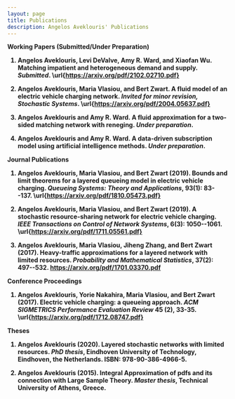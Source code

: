 ```yaml
---
layout: page
title: Publications
description: Angelos Aveklouris' Publications
---
```


<b>Working Papers<b> (Submitted/Under Preparation)

 1) Angelos Aveklouris, Levi DeValve,  Amy R. Ward, and Xiaofan Wu. Matching impatient and heterogeneous demand and supply.
   *Submitted*. \url{https://arxiv.org/pdf/2102.02710.pdf}

 2) Angelos Aveklouris, Maria Vlasiou, and Bert Zwart. A fluid model of an electric vehicle charging network. *Invited for minor revision, Stochastic Systems*. \url{https://arxiv.org/pdf/2004.05637.pdf}


 3) Angelos Aveklouris and Amy R. Ward. A fluid approximation for a two-sided matching network with reneging.
    *Under preparation*.

 4)  Angelos Aveklouris and Amy R. Ward.  A data-driven subscription model using artificial intelligence methods.
     *Under preparation*.

<b>Journal Publications 

 1) Angelos Aveklouris, Maria Vlasiou, and Bert Zwart (2019). Bounds and limit theorems for a layered queueing model in electric vehicle charging.
    *Queueing Systems: Theory and Applications*, 93(1): 83--137.
      \url{https://arxiv.org/pdf/1810.05473.pdf}
      
 2)  Angelos Aveklouris, Maria Vlasiou, and Bert Zwart (2019). A stochastic resource-sharing network for electric vehicle charging.
    *IEEE Transactions on Control of Network Systems*, 6(3): 1050--1061.
    \url{https://arxiv.org/pdf/1711.05561.pdf}

3) Angelos Aveklouris, Maria Vlasiou, Jiheng Zhang, and Bert Zwart (2017).  Heavy-traffic approximations for a layered network with limited resources. 
   *Probability and Mathematical Statistics*, 37(2): 497--532.  https://arxiv.org/pdf/1701.03370.pdf

<b>Conference Proceedings

1) Angelos Aveklouris, Yorie Nakahira, Maria Vlasiou, and Bert Zwart (2017). Electric vehicle charging: a queueing approach. 
   *ACM SIGMETRICS Performance Evaluation Review* 45 (2), 33-35.
\url{https://arxiv.org/pdf/1712.08747.pdf}

<b>Theses

   1) Angelos Aveklouris (2020). Layered stochastic networks with limited resources. *PhD thesis*, Eindhoven University of Technology, Eindhoven, the Netherlands. 
      ISBN: 978-90-386-4966-5.
  
  2) Angelos Aveklouris (2015). Integral Approximation of pdfs and its connection with Large Sample Theory. *Master thesis*, Technical University of Athens, Greece.
  


<!-- Note: this is how to write a comment in HTML. Everything in here won't show up on your webpage.-->

<!--
To increase the size of the title, use fewer # in front of the paper title.
To decrease the size of the title, use more #. 
To remove the italics, remove the * before and after the description
To remove the underline from the title, remove the <u> tags (<u> and </u>)
-->
